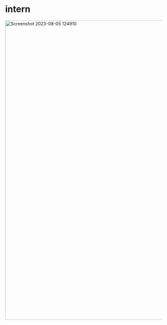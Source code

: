 # intern
<img width="960" alt="Screenshot 2023-08-05 124910" src="https://github.com/Idris-shuja/intern/assets/110660097/89c33f44-9c7f-4aeb-8440-3493fe98a9cb">
